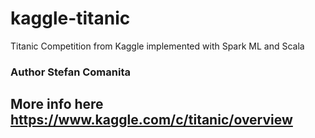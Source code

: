# kaggle-titanic
Titanic Competition from Kaggle implemented with Spark ML and Scala
### Author Stefan Comanita

## More info here https://www.kaggle.com/c/titanic/overview
